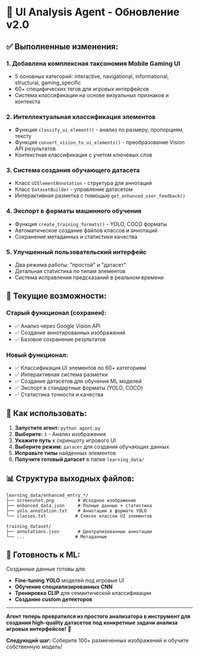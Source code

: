 # 🎯 UI Analysis Agent - Обновление v2.0

## ✅ Выполненные изменения:

### 1. **Добавлена комплексная таксономия Mobile Gaming UI**
- 5 основных категорий: interactive, navigational, informational, structural, gaming_specific
- 60+ специфических тегов для игровых интерфейсов
- Система классификации на основе визуальных признаков и контекста

### 2. **Интеллектуальная классификация элементов**
- Функция `classify_ui_element()` - анализ по размеру, пропорциям, тексту
- Функция `convert_vision_to_ui_elements()` - преобразование Vision API результатов
- Контекстная классификация с учетом ключевых слов

### 3. **Система создания обучающего датасета**
- Класс `UIElementAnnotation` - структура для аннотаций
- Класс `DatasetBuilder` - управление датасетом
- Интерактивная разметка с помощью `get_enhanced_user_feedback()`

### 4. **Экспорт в форматы машинного обучения**
- Функция `create_training_formats()` - YOLO, COCO форматы
- Автоматическое создание файлов классов и аннотаций
- Сохранение метаданных и статистики качества

### 5. **Улучшенный пользовательский интерфейс**
- Два режима работы: "простой" и "датасет"
- Детальная статистика по типам элементов
- Система исправления предсказаний в реальном времени

## 🎯 **Текущие возможности:**

### Старый функционал (сохранен):
- ✅ Анализ через Google Vision API
- ✅ Создание аннотированных изображений
- ✅ Базовое сохранение результатов

### Новый функционал:
- ✅ Классификация UI элементов по 60+ категориям
- ✅ Интерактивная система разметки
- ✅ Создание датасетов для обучения ML моделей
- ✅ Экспорт в стандартные форматы (YOLO, COCO)
- ✅ Статистика точности и качества

## 🚀 **Как использовать:**

1. **Запустите агент:** `python agent.py`
2. **Выберите:** `1` - Анализ изображения
3. **Укажите путь** к скриншоту игрового UI
4. **Выберите режим:** `датасет` для создания обучающих данных
5. **Исправьте типы** найденных элементов
6. **Получите готовый датасет** в папке `learning_data/`

## 📊 **Структура выходных файлов:**

```
learning_data/enhanced_entry_*/
├── screenshot.png         # Исходное изображение
├── enhanced_data.json     # Полные данные + статистика  
├── yolo_annotation.txt    # Аннотации в формате YOLO
└── classes.txt           # Список классов UI элементов

training_dataset/
├── annotations.json       # Централизованные аннотации
└── ...                   # Метаданные
```

## 🎨 **Готовность к ML:**

Созданные данные готовы для:
- **Fine-tuning YOLO** моделей под игровые UI
- **Обучение специализированных CNN**
- **Тренировка CLIP** для семантической классификации
- **Создание custom детекторов**

---

**Агент теперь превратился из простого анализатора в инструмент для создания high-quality датасетов под конкретные задачи анализа игровых интерфейсов!** 🎯

**Следующий шаг:** Соберите 100+ размеченных изображений и обучите собственную модель!
